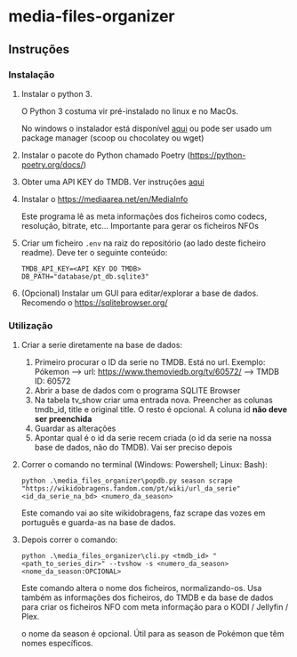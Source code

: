 # media-files-organizer

## Instruções


### Instalação

1. Instalar o python 3.

    O Python 3 costuma vir pré-instalado no linux e no MacOs.
    
    No windows o instalador está disponível [aqui](https://www.python.org/downloads/) ou pode ser usado um package manager (scoop ou chocolatey ou wget)

2. Instalar o pacote do Python chamado Poetry (https://python-poetry.org/docs/) 

3. Obter uma API KEY do TMDB. Ver instruções [aqui](https://developer.themoviedb.org/docs/getting-started)

4. Instalar o https://mediaarea.net/en/MediaInfo 

    Este programa lê as meta informações dos ficheiros como codecs, resolução, bitrate, etc... Importante para gerar os ficheiros NFOs

5. Criar um ficheiro `.env` na raiz do repositório (ao lado deste ficheiro readme). Deve ter o seguinte conteúdo:

    ```env
    TMDB_API_KEY=<API KEY DO TMDB>
    DB_PATH="database/pt_db.sqlite3"
    ```

6. (Opcional) Instalar um GUI para editar/explorar a base de dados. Recomendo o https://sqlitebrowser.org/

### Utilização

1. Criar a serie diretamente na base de dados:
    
    1. Primeiro procurar o ID da serie no TMDB. Está no url. Exemplo: Pókemon --> url: https://www.themoviedb.org/tv/60572/ --> TMDB ID: 60572
    2. Abrir a base de dados com o programa SQLITE Browser
    3. Na tabela tv_show criar uma entrada nova. Preencher as colunas tmdb_id, title e original title. O resto é opcional. A coluna id **não deve ser preenchida**
    4. Guardar as alterações
    5. Apontar qual é o id da serie recem criada (o id da serie na nossa base de dados, não do TMDB). Vai ser preciso depois

2. Correr o comando no terminal (Windows: Powershell; Linux: Bash):
    
    ```
    python .\media_files_organizer\popdb.py season scrape "https://wikidobragens.fandom.com/pt/wiki/url_da_serie" <id_da_serie_na_bd> <numero_da_season>
    ```

    Este comando vai ao site wikidobragens, faz scrape das vozes em português e guarda-as na base de dados.

3. Depois correr o comando:

    ```
    python .\media_files_organizer\cli.py <tmdb_id> "<path_to_series_dir>" --tvshow -s <numero_da_season> <nome_da_season:OPCIONAL>
    ```

    Este comando altera o nome dos ficheiros, normalizando-os. Usa também as informações dos ficheiros, do TMDB e da base de dados para criar os ficheiros NFO com meta informação para
    o KODI / Jellyfin / Plex.
    
    o nome da season é opcional. Útil para as season de Pokémon que têm nomes específicos.

